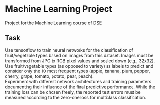 # Machine Learning Project
Project for the Machine Learning course of DSE

## Task

Use tensorflow to train neural networks for the classification of fruit/vegetable types based on images from this dataset. Images must be transformed from JPG to RGB pixel values and scaled down (e.g., 32x32).  
Use fruit/vegetable types (as opposed to variety) as labels to predict and consider only the 10 most frequent types (apple, banana, plum, pepper, cherry, grape, tomato, potato, pear, peach).  
Experiment with different network architectures and training parameters documenting their influence of the final predictive performance. While the training loss can be chosen freely, the reported test errors must be measured according to the zero-one loss for multiclass classification.
